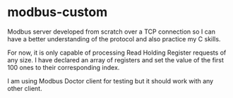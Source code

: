 # modbus-custom
Modbus server developed from scratch over a TCP connection so I can have a better understanding of the protocol and also practice my C skills.

For now, it is only capable of processing Read Holding Register requests of any size. I have declared an array of registers and set the value of the first 100 ones to their corresponding index.

I am using Modbus Doctor client for testing but it should work with any other client.